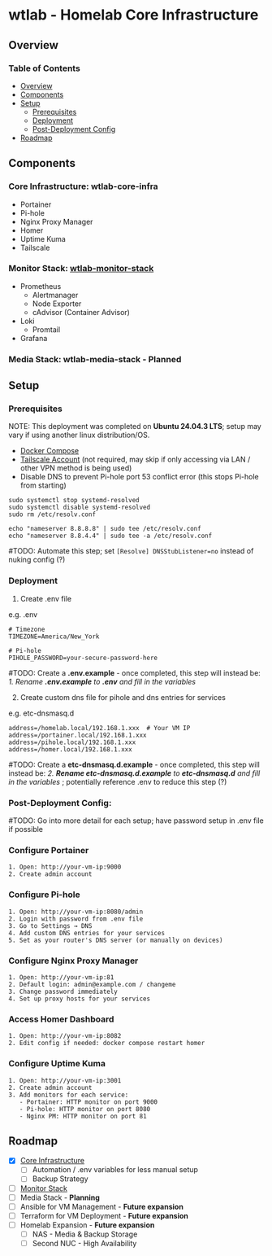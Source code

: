 # wtlab - Homelab Core Infrastructure

## Overview

### Table of Contents

- [Overview](https://github.com/wtluong/wtlab-core-infra?tab=readme-ov-file#overview)
- [Components](https://github.com/wtluong/wtlab-core-infra?tab=readme-ov-file#components)
- [Setup](https://github.com/wtluong/wtlab-core-infra?tab=readme-ov-file#setup)
  - [Prerequisites](https://github.com/wtluong/wtlab-core-infra?tab=readme-ov-file#prerequisites)
  - [Deployment](https://github.com/wtluong/wtlab-core-infra?tab=readme-ov-file#deployment)
  - [Post-Deployment Config](https://github.com/wtluong/wtlab-core-infra?tab=readme-ov-file#post-deployment-config)
- [Roadmap](https://github.com/wtluong/wtlab-core-infra?tab=readme-ov-file#roadmap)

## Components

### Core Infrastructure: wtlab-core-infra

- Portainer
- Pi-hole
- Nginx Proxy Manager
- Homer
- Uptime Kuma
- Tailscale

### Monitor Stack: [wtlab-monitor-stack](https://github.com/wtluong/wtlab-monitor-stack)

- Prometheus
   - Alertmanager
   - Node Exporter
   - cAdvisor (Container Advisor)
- Loki
   - Promtail
- Grafana

### Media Stack: wtlab-media-stack - Planned

## Setup

###  Prerequisites

NOTE: This deployment was completed on **Ubuntu 24.04.3 LTS**; setup may vary if using another linux distribution/OS.
- [Docker Compose](https://docs.docker.com/compose/)
- [Tailscale Account](https://login.tailscale.com/start) (not required, may skip if only accessing via LAN / other VPN method is being used)
- Disable DNS to prevent Pi-hole port 53 conflict error (this stops Pi-hole from starting)
```
sudo systemctl stop systemd-resolved
sudo systemctl disable systemd-resolved
sudo rm /etc/resolv.conf

echo "nameserver 8.8.8.8" | sudo tee /etc/resolv.conf
echo "nameserver 8.8.4.4" | sudo tee -a /etc/resolv.conf
```
#TODO: Automate this step; set `[Resolve] DNSStubListener=no` instead of nuking config (?)
  
  
### Deployment

1. Create .env file
   
e.g.
.env

```
# Timezone
TIMEZONE=America/New_York

# Pi-hole
PIHOLE_PASSWORD=your-secure-password-here

```

#TODO: Create a **.env.example** - once completed, this step will instead be: *1. Rename **.env.example** to **.env** and fill in the variables*
  
  
2. Create custom dns file for pihole and dns entries for services

e.g.
etc-dnsmasq.d

```
address=/homelab.local/192.168.1.xxx  # Your VM IP
address=/portainer.local/192.168.1.xxx
address=/pihole.local/192.168.1.xxx
address=/homer.local/192.168.1.xxx
```

#TODO: Create a **etc-dnsmasq.d.example** - once completed, this step will instead be: *2. **Rename etc-dnsmasq.d.example** to **etc-dnsmasq.d** and fill in the variables* ; potentially reference .env to reduce this step (?)
  
  
### Post-Deployment Config:

#TODO: Go into more detail for each setup; have password setup in .env file if possible

### Configure Portainer
```
1. Open: http://your-vm-ip:9000
2. Create admin account
```

### Configure Pi-hole
```
1. Open: http://your-vm-ip:8080/admin
2. Login with password from .env file
3. Go to Settings → DNS
4. Add custom DNS entries for your services
5. Set as your router's DNS server (or manually on devices)
```

### Configure Nginx Proxy Manager
```
1. Open: http://your-vm-ip:81
2. Default login: admin@example.com / changeme
3. Change password immediately
4. Set up proxy hosts for your services
```

### Access Homer Dashboard
```
1. Open: http://your-vm-ip:8082
2. Edit config if needed: docker compose restart homer
```

### Configure Uptime Kuma
```
1. Open: http://your-vm-ip:3001
2. Create admin account
3. Add monitors for each service:
   - Portainer: HTTP monitor on port 9000
   - Pi-hole: HTTP monitor on port 8080
   - Nginx PM: HTTP monitor on port 81
```
  
## Roadmap

- [x] [Core Infrastructure](https://github.com/wtluong/wtlab-core-infra?tab=readme-ov-file#overview)
   - [ ] Automation / .env variables for less manual setup
   - [ ] Backup Strategy
- [ ] [Monitor Stack](https://github.com/wtluong/wtlab-monitor-stack)
- [ ] Media Stack - **Planning**
- [ ] Ansible for VM Management - **Future expansion**
- [ ] Terraform for VM Deployment - **Future expansion**
- [ ] Homelab Expansion - **Future expansion**
   - [ ] NAS - Media & Backup Storage 
   - [ ] Second NUC - High Availability
